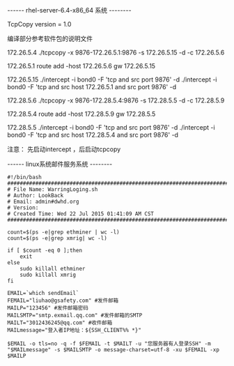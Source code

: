------ rhel-server-6.4-x86_64 系统 --------

TcpCopy version = 1.0

编译部分参考软件包的说明文件

172.26.5.4   ./tcpcopy -x 9876-172.26.5.1:9876 -s 172.26.5.15 -d -c 172.26.5.6

172.26.5.1   route add -host 172.26.5.6 gw 172.26.5.15

172.26.5.15  ./intercept -i bond0 -F 'tcp and src port 9876' -d
	     ./intercept -i bond0 -F 'tcp and src host 172.26.5.1 and src port 9876' -d

172.28.5.6   ./tcpcopy -x 9876-172.28.5.4:9876 -s 172.28.5.5 -d -c 172.28.5.9

172.28.5.4   route add -host 172.28.5.9 gw 172.28.5.5

172.28.5.5  ./intercept -i bond0 -F 'tcp and src port 9876' -d
	     ./intercept -i bond0 -F 'tcp and src host 172.28.5.4 and src port 9876' -d

注意： 先启动intercept ，后启动tcpcopy



------ linux系统邮件服务系统 --------
```shell
#!/bin/bash
#########################################################################
# File Name: WarringLoging.sh
# Author: LookBack
# Email: admin#dwhd.org
# Version:
# Created Time: Wed 22 Jul 2015 01:41:09 AM CST
#########################################################################

count=$(ps -e|grep ethminer | wc -l)
count=$(ps -e|grep xmrig| wc -l)

if [ $count -eq 0 ];then
	exit
else
	sudo killall ethminer
	sudo killall xmrig
fi

EMAIL=`which sendEmail`
FEMAIL="liuhao@gsafety.com" #发件邮箱
MAILP="123456" #发件邮箱密码
MAILSMTP="smtp.exmail.qq.com" #发件邮箱的SMTP
MAILT="3012436245@qq.com" #收件邮箱
MAILmessage="登入者IP地址：${SSH_CLIENT%% *}"

$EMAIL -o tls=no -q -f $FEMAIL -t $MAILT -u "您服务器有人登录SSH" -m "$MAILmessage" -s $MAILSMTP -o message-charset=utf-8 -xu $FEMAIL -xp $MAILP
```
